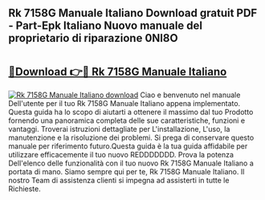 ## Rk 7158G Manuale Italiano Download gratuit PDF - Part-Epk Italiano Nuovo manuale del proprietario di riparazione 0Nl8O

# <h2><a href="http://dffui7w.blite.top/?on=Rk+7158G+Manuale+Italiano">🔗Download 👉🔴 Rk 7158G Manuale Italiano</a></h2>

[![Rk 7158G Manuale Italiano download](https://i.imgur.com/lujVjoI.png)](http://dffui7w.blite.top/?on=Rk+7158G+Manuale+Italiano)
Ciao e benvenuto nel manuale Dell'utente per il tuo Rk 7158G Manuale Italiano appena implementato. Questa guida ha lo scopo di aiutarti a ottenere il massimo dal tuo Prodotto fornendo una panoramica completa delle sue caratteristiche, funzioni e vantaggi. Troverai istruzioni dettagliate per L'installazione, L'uso, la manutenzione e la risoluzione dei problemi. Si prega di conservare questo manuale per riferimento futuro.Questa guida è la tua guida affidabile per utilizzare efficacemente il tuo nuovo REDDDDDDD. Prova la potenza Dell'elenco delle funzionalità con il tuo nuovo Rk 7158G Manuale Italiano a portata di mano. Siamo sempre qui per te, Rk 7158G Manuale Italiano. Il nostro Team di assistenza clienti si impegna ad assisterti in tutte le Richieste.
